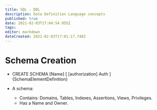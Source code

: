 ```yaml
---
title: SQL - DDL
description: Data Definition Language concepts
published: true
date: 2021-02-03T17:04:54.055Z
tags: 
editor: markdown
dateCreated: 2021-02-03T17:01:17.748Z
---
```


# Schema Creation

- CREATE SCHEMA [Name] [ [authorization] Auth ] {SchemaElementDefinition}

- A schema:
	- Contains: Domains, Tables, Indexes, Assertions, Views, Privileges.
	- Has a Name and Owner.

